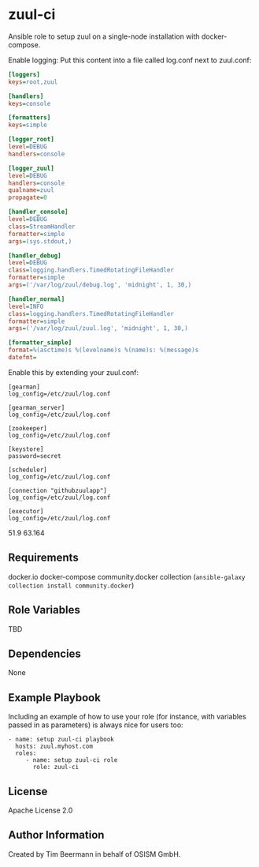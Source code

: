 zuul-ci
=======

Ansible role to setup zuul on a single-node installation with docker-compose.


Enable logging:
Put this content into a file called log.conf next to zuul.conf:
```ini
[loggers]
keys=root,zuul

[handlers]
keys=console

[formatters]
keys=simple

[logger_root]
level=DEBUG
handlers=console

[logger_zuul]
level=DEBUG
handlers=console
qualname=zuul
propagate=0

[handler_console]
level=DEBUG
class=StreamHandler
formatter=simple
args=(sys.stdout,)

[handler_debug]
level=DEBUG
class=logging.handlers.TimedRotatingFileHandler
formatter=simple
args=('/var/log/zuul/debug.log', 'midnight', 1, 30,)

[handler_normal]
level=INFO
class=logging.handlers.TimedRotatingFileHandler
formatter=simple
args=('/var/log/zuul/zuul.log', 'midnight', 1, 30,)

[formatter_simple]
format=%(asctime)s %(levelname)s %(name)s: %(message)s
datefmt=
```

Enable this by extending your zuul.conf:
```
[gearman]
log_config=/etc/zuul/log.conf

[gearman_server]
log_config=/etc/zuul/log.conf

[zookeeper]
log_config=/etc/zuul/log.conf

[keystore]
password=secret

[scheduler]
log_config=/etc/zuul/log.conf

[connection "githubzuulapp"]
log_config=/etc/zuul/log.conf

[executor]
log_config=/etc/zuul/log.conf
```
51.9
63.164


Requirements
------------

docker.io
docker-compose
community.docker collection (`ansible-galaxy collection install community.docker`)

Role Variables
--------------

TBD

Dependencies
------------

None

Example Playbook
----------------

Including an example of how to use your role (for instance, with variables passed in as parameters) is always nice for users too:

    - name: setup zuul-ci playbook
      hosts: zuul.myhost.com
      roles:
         - name: setup zuul-ci role
           role: zuul-ci

License
-------

Apache License 2.0

Author Information
------------------

Created by Tim Beermann in behalf of OSISM GmbH.
